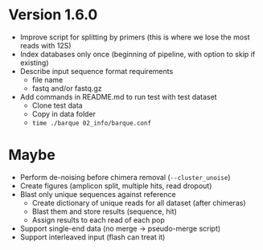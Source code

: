 # Version 1.6.0
- Improve script for splitting by primers (this is where we lose the most reads with 12S)
- Index databases only once (beginning of pipeline, with option to skip if existing)
- Describe input sequence format requirements
  - file name
  - fastq and/or fastq.gz
- Add commands in README.md to run test with test dataset
  - Clone test data
  - Copy in data folder
  - `time ./barque 02_info/barque.conf`

# Maybe
- Perform de-noising before chimera removal (`--cluster_unoise`)
- Create figures (amplicon split, multiple hits, read dropout)
- Blast only unique sequences against reference
  - Create dictionary of unique reads for all dataset (after chimeras)
  - Blast them and store results (sequence, hit)
  - Assign results to each read of each pop
- Support single-end data (no merge -> pseudo-merge script)
- Support interleaved input (flash can treat it)
